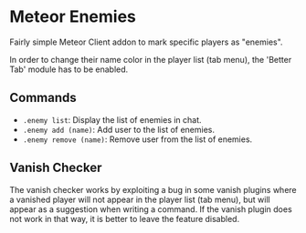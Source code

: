 # Meteor Enemies

Fairly simple Meteor Client addon to mark specific players as "enemies".

In order to change their name color in the player list (tab menu), the 'Better Tab' module has to be enabled.

## Commands

- `.enemy list`: Display the list of enemies in chat.
- `.enemy add (name)`: Add user to the list of enemies.
- `.enemy remove (name)`: Remove user from the list of enemies.

## Vanish Checker

The vanish checker works by exploiting a bug in some vanish plugins where a vanished player will not appear in the player list (tab menu), but will appear as a suggestion when writing a command.
If the vanish plugin does not work in that way, it is better to leave the feature disabled.
